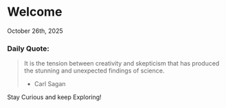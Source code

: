 # Welcome

October 26th, 2025

### Daily Quote:
> It is the tension between creativity and skepticism that has produced the stunning and unexpected findings of science.
> 	- Carl Sagan

Stay Curious and keep Exploring!
